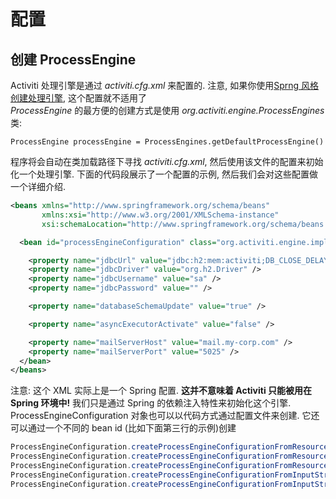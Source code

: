 # 配置
## 创建 ProcessEngine
Activiti 处理引擎是通过 *activiti.cfg.xml* 来配置的. 注意, 如果你使用[Sprng 风格创建处理引擎](https://www.activiti.org/userguide/index.html#springintegration), 这个配置就不适用了  
*ProcessEngine* 的最方便的创建方式是使用 *org.activiti.engine.ProcessEngines* 类:
```
ProcessEngine processEngine = ProcessEngines.getDefaultProcessEngine()
```
程序将会自动在类加载路径下寻找 *activiti.cfg.xml*, 然后使用该文件的配置来初始化一个处理引擎. 下面的代码段展示了一个配置的示例, 然后我们会对这些配置做一个详细介绍.
```xml
<beans xmlns="http://www.springframework.org/schema/beans"
       xmlns:xsi="http://www.w3.org/2001/XMLSchema-instance"
       xsi:schemaLocation="http://www.springframework.org/schema/beans http://www.springframework.org/schema/beans/spring-beans.xsd">

  <bean id="processEngineConfiguration" class="org.activiti.engine.impl.cfg.StandaloneProcessEngineConfiguration">

    <property name="jdbcUrl" value="jdbc:h2:mem:activiti;DB_CLOSE_DELAY=1000" />
    <property name="jdbcDriver" value="org.h2.Driver" />
    <property name="jdbcUsername" value="sa" />
    <property name="jdbcPassword" value="" />

    <property name="databaseSchemaUpdate" value="true" />

    <property name="asyncExecutorActivate" value="false" />

    <property name="mailServerHost" value="mail.my-corp.com" />
    <property name="mailServerPort" value="5025" />
  </bean>
</beans>
```
注意: 这个 XML 实际上是一个 Spring 配置. **这并不意味着 Activiti 只能被用在 Spring 环境中!** 我们只是通过 Spring 的依赖注入特性来初始化这个引擎.  
ProcessEngineConfiguration 对象也可以以代码方式通过配置文件来创建. 它还可以通过一个不同的 bean id (比如下面第三行的示例)创建
```java
ProcessEngineConfiguration.createProcessEngineConfigurationFromResourceDefault();
ProcessEngineConfiguration.createProcessEngineConfigurationFromResource(String resource);
ProcessEngineConfiguration.createProcessEngineConfigurationFromResource(String resource, String beanName);
ProcessEngineConfiguration.createProcessEngineConfigurationFromInputStream(InputStream inputStream);
ProcessEngineConfiguration.createProcessEngineConfigurationFromInputStream(InputStream inputStream, String beanName);
```